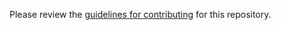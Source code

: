 Please review the [guidelines for contributing](https://netty.io/wiki/developer-guide.html) for this repository.
